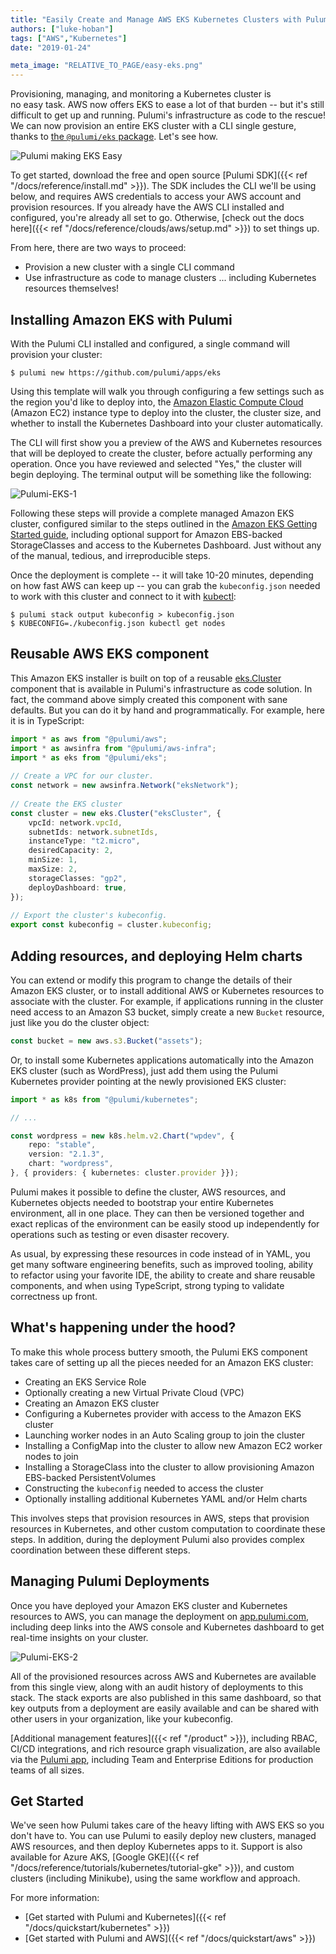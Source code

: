 ```yaml
---
title: "Easily Create and Manage AWS EKS Kubernetes Clusters with Pulumi"
authors: ["luke-hoban"]
tags: ["AWS","Kubernetes"]
date: "2019-01-24"

meta_image: "RELATIVE_TO_PAGE/easy-eks.png"
---
```



Provisioning, managing, and monitoring a Kubernetes cluster is
no easy task. AWS now offers EKS to ease a lot of that burden -- but
it's still difficult to get up and running. Pulumi's infrastructure as
code to the rescue! We can now provision an entire EKS cluster with a
CLI single gesture, thanks to [the `@pulumi/eks`
package](https://github.com/pulumi/pulumi-eks). Let's see how.

![Pulumi making EKS Easy](./easy-eks.png)

To get started, download the free and open source
[Pulumi SDK]({{< ref "/docs/reference/install.md" >}}). The SDK includes
the CLI we'll be using below, and requires AWS credentials to access
your AWS account and provision resources. If you already have the AWS
CLI installed and configured, you're already all set to go. Otherwise,
[check out the docs here]({{< ref "/docs/reference/clouds/aws/setup.md" >}})
to set things up.

From here, there are two ways to proceed:

- Provision a new cluster with a single CLI command
- Use infrastructure as code to manage clusters ... including Kubernetes resources themselves!
<!--more-->

## Installing Amazon EKS with Pulumi

With the Pulumi CLI installed and configured, a single command will
provision your cluster:

    $ pulumi new https://github.com/pulumi/apps/eks

Using this template will walk you through configuring a few settings
such as the region you'd like to deploy into, the
[Amazon Elastic Compute Cloud](http://aws.amazon.com/ec2) (Amazon EC2)
instance type to deploy into the cluster, the cluster size, and whether to
install the Kubernetes Dashboard into your cluster automatically.

The CLI will first show you a preview of the AWS and Kubernetes
resources that will be deployed to create the cluster, before actually
performing any operation. Once you have reviewed and selected "Yes," the
cluster will begin deploying. The terminal output will be something like
the following:

![Pulumi-EKS-1](./eks-1.jpg)

Following these steps will provide a complete managed Amazon EKS
cluster, configured similar to the steps outlined in the
[Amazon EKS Getting Started guide](https://docs.aws.amazon.com/eks/latest/userguide/getting-started.html),
including optional support for Amazon EBS-backed StorageClasses and
access to the Kubernetes Dashboard. Just without any of the manual,
tedious, and irreproducible steps.

Once the deployment is complete -- it will take 10-20 minutes,
depending on how fast AWS can keep up -- you can grab the
`kubeconfig.json` needed to work with this cluster and connect to it
with [kubectl](https://kubernetes.io/docs/tasks/tools/install-kubectl/):

    $ pulumi stack output kubeconfig > kubeconfig.json
    $ KUBECONFIG=./kubeconfig.json kubectl get nodes

## Reusable AWS EKS component

This Amazon EKS installer is built on top of a reusable
[eks.Cluster](https://github.com/pulumi/pulumi-eks) component that is
available in Pulumi's infrastructure as code solution. In fact, the
command above simply created this component with sane defaults. But you
can do it by hand and programmatically. For example, here it is in
TypeScript:

```typescript
import * as aws from "@pulumi/aws";
import * as awsinfra from "@pulumi/aws-infra";
import * as eks from "@pulumi/eks";
 
// Create a VPC for our cluster.
const network = new awsinfra.Network("eksNetwork");
 
// Create the EKS cluster
const cluster = new eks.Cluster("eksCluster", {
    vpcId: network.vpcId,
    subnetIds: network.subnetIds,
    instanceType: "t2.micro",
    desiredCapacity: 2,
    minSize: 1,
    maxSize: 2,
    storageClasses: "gp2",
    deployDashboard: true,
});
 
// Export the cluster's kubeconfig.
export const kubeconfig = cluster.kubeconfig;
```

## Adding resources, and deploying Helm charts

You can extend or modify this program to change the details of their
Amazon EKS cluster, or to install additional AWS or Kubernetes resources
to associate with the cluster. For example, if applications running in
the cluster need access to an Amazon S3 bucket, simply create a new
`Bucket` resource, just like you do the cluster object:

```typescript
const bucket = new aws.s3.Bucket("assets");
```

Or, to install some Kubernetes applications automatically into the
Amazon EKS cluster (such as WordPress), just add them using the Pulumi
Kubernetes provider pointing at the newly provisioned EKS cluster:

```typescript
import * as k8s from "@pulumi/kubernetes";

// ...

const wordpress = new k8s.helm.v2.Chart("wpdev", {
    repo: "stable",
    version: "2.1.3",
    chart: "wordpress",
}, { providers: { kubernetes: cluster.provider }});
```

Pulumi makes it possible to define the cluster, AWS resources, and
Kubernetes objects needed to bootstrap your entire Kubernetes
environment, all in one place. They can then be versioned together and
exact replicas of the environment can be easily stood up independently
for operations such as testing or even disaster recovery.

As usual, by expressing these resources in code instead of in YAML, you
get many software engineering benefits, such as improved
tooling, ability to refactor using your favorite IDE, the ability to
create and share reusable components, and when using TypeScript, strong
typing to validate correctness up front.

## What's happening under the hood?

To make this whole process buttery smooth, the Pulumi EKS component
takes care of setting up all the pieces needed for an Amazon EKS
cluster:

- Creating an EKS Service Role
- Optionally creating a new Virtual Private Cloud (VPC)
- Creating an Amazon EKS cluster
- Configuring a Kubernetes provider with access to the Amazon EKS
  cluster
- Launching worker nodes in an Auto Scaling group to join the cluster
- Installing a ConfigMap into the cluster to allow new Amazon EC2
  worker nodes to join
- Installing a StorageClass into the cluster to allow provisioning
  Amazon EBS-backed PersistentVolumes
- Constructing the `kubeconfig` needed to access the cluster
- Optionally installing additional Kubernetes YAML and/or Helm charts

This involves steps that provision resources in AWS, steps that
provision resources in Kubernetes, and other custom computation to
coordinate these steps. In addition, during the deployment Pulumi also
provides complex coordination between these different steps.

## Managing Pulumi Deployments

Once you have deployed your Amazon EKS cluster and Kubernetes resources
to AWS, you can manage the deployment on
[app.pulumi.com](https://app.pulumi.com/), including deep links into the
AWS console and Kubernetes dashboard to get real-time insights on your
cluster.

![Pulumi-EKS-2](./eks-2.jpg)

All of the provisioned resources across AWS and Kubernetes are available
from this single view, along with an audit history of deployments to
this stack. The stack exports are also published in this same dashboard,
so that key outputs from a deployment are easily available and can be
shared with other users in your organization, like your kubeconfig.

[Additional management features]({{< ref "/product" >}}), including
RBAC, CI/CD integrations, and rich resource graph visualization, are
also available via the [Pulumi app](https://app.pulumi.com),
including Team and Enterprise Editions for production teams of all
sizes.

## Get Started

We've seen how Pulumi takes care of the heavy lifting with AWS EKS so
you don't have to. You can use Pulumi to easily deploy new clusters,
managed AWS resources, and then deploy Kubernetes apps to it. Support is
also available for Azure AKS, [Google GKE]({{< ref "/docs/reference/tutorials/kubernetes/tutorial-gke" >}}),
and custom clusters (including Minikube), using the same workflow and approach.

For more information:

- [Get started with Pulumi and Kubernetes]({{< ref "/docs/quickstart/kubernetes" >}})
- [Get started with Pulumi and AWS]({{< ref "/docs/quickstart/aws" >}})
